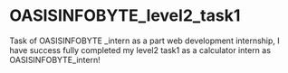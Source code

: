 # OASISINFOBYTE_level2_task1
Task of OASISINFOBYTE _intern as a part web development internship, I have success fully completed my level2 task1 as a calculator intern as OASISINFOBYTE_intern!
